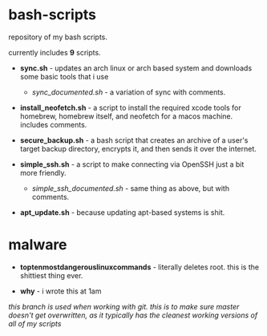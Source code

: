 # bash-scripts
repository of my bash scripts.

currently includes **9** scripts.

* **sync.sh** - updates an arch linux or arch based system and downloads some basic tools that i use
  * *sync_documented.sh* - a variation of sync with comments.
* **install_neofetch.sh** - a script to install the required xcode tools for homebrew, homebrew itself, and neofetch for a macos machine. includes comments.

* **secure_backup.sh** - a bash script that creates an archive of a user's target backup directory, encrypts it, and then sends it over the internet.

* **simple_ssh.sh** - a script to make connecting via OpenSSH just a bit more friendly.
  *  *simple_ssh_documented.sh* - same thing as above, but with comments.
* **apt_update.sh** - because updating apt-based systems is shit.

# malware

* **toptenmostdangerouslinuxcommands** - literally deletes root. this is the shittiest thing ever.

* **why** - i wrote this at 1am

*this branch is used when working with git. this is to make sure master doesn't get overwritten, as it typically has the cleanest working versions of all of my scripts*

